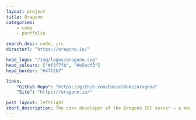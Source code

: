 ```yaml
---
layout: project
title: Oragono
categories:
    - code
    - portfolio

search_desc: code, irc
directurl: "https://oragono.io/"

head_logo: "/img/logos/oragono.svg"
head_colours: ["#f3f7fb", "#e5ecf3"]
head_border: "#4f72b7"

links:
    "Github Repo": "https://github.com/DanielOaks/oragono"
    "Site": "https://oragono.io/"

post_layout: leftright
short_description: The core developer of the Oragono IRC server – a modern IRC server written in Go, developed around specifications.
---
```

